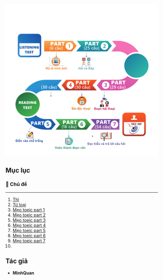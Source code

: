 <div align="center">
  <a href="https://github.com/minhquanzz1002">
    <img src="./assets/architecture.png" alt="Minhquanzz1002" />
  </a>
</div>

## Mục lục

### 🎯 Chủ đề

---

1. [Thì](/topics/12-tenses/README.md)
2. [Từ loại](/topics/parts-of-speech/README.md)
3. [Mẹo toeic part 1](/topics/toeic/part-1.md)
4. [Mẹo toeic part 2](/topics/toeic/part-2.md)
5. [Mẹo toeic part 3](/topics/toeic/part-3.md)
6. [Mẹo toeic part 4](/topics/toeic/part-4.md)
7. [Mẹo toeic part 5](/topics/toeic/part-5.md)
8. [Mẹo toeic part 6](/topics/toeic/part-6.md)
9. [Mẹo toeic part 7](/topics/toeic/part-7.md)
10. [](/topics/)

## Tác giả

- **MinhQuan**